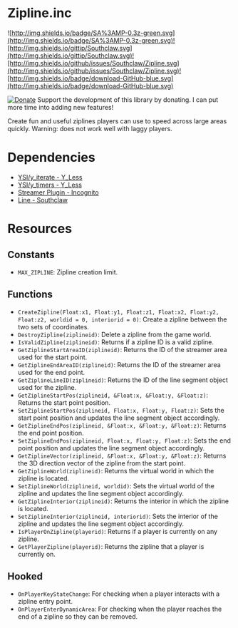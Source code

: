 # Zipline.inc

![http://img.shields.io/badge/SA%3AMP-0.3z-green.svg](http://img.shields.io/badge/SA%3AMP-0.3z-green.svg)![http://img.shields.io/gittip/Southclaw.svg](http://img.shields.io/gittip/Southclaw.svg)![http://img.shields.io/github/issues/Southclaw/Zipline.svg](http://img.shields.io/github/issues/Southclaw/Zipline.svg)![http://img.shields.io/badge/download-GitHub-blue.svg](http://img.shields.io/badge/download-GitHub-blue.svg)

[![Donate](https://www.paypalobjects.com/en_GB/i/btn/btn_donate_SM.gif)](https://www.paypal.com/cgi-bin/webscr?cmd=_s-xclick&hosted_button_id=M7WJU7YN8PKGQ) Support the development of this library by donating. I can put more time into adding new features!

Create fun and useful ziplines players can use to speed across large areas quickly. Warning: does not work well with laggy players.



# Dependencies

- [YSI/y_iterate - Y_Less](http://github.com/Y-Less/YSI)
- [YSI/y_timers - Y_Less](http://github.com/Y-Less/YSI)
- [Streamer Plugin - Incognito](http://github.com/samp-incognito/samp-streamer-plugin)
- [Line - Southclaw](http://github.com/Southclaw/Line)


# Resources


## Constants

- ```MAX_ZIPLINE```: Zipline creation limit.


## Functions

- ```CreateZipline(Float:x1, Float:y1, Float:z1, Float:x2, Float:y2, Float:z2, worldid = 0, interiorid = 0)```: Create a zipline between the two sets of coordinates.
- ```DestroyZipline(ziplineid)```: Delete a zipline from the game world.
- ```IsValidZipline(ziplineid)```: Returns if a zipline ID is a valid zipline.
- ```GetZiplineStartAreaID(ziplineid)```: Returns the ID of the streamer area used for the start point.
- ```GetZiplineEndAreaID(ziplineid)```: Returns the ID of the streamer area used for the end point.
- ```GetZiplineLineID(ziplineid)```: Returns the ID of the line segment object used for the zipline.
- ```GetZiplineStartPos(ziplineid, &Float:x, &Float:y, &Float:z)```: Returns the start point position.
- ```SetZiplineStartPos(ziplineid, Float:x, Float:y, Float:z)```: Sets the start point position and updates the line segment object accordingly.
- ```GetZiplineEndPos(ziplineid, &Float:x, &Float:y, &Float:z)```: Returns the end point position.
- ```SetZiplineEndPos(ziplineid, Float:x, Float:y, Float:z)```: Sets the end point position and updates the line segment object accordingly.
- ```GetZiplineVector(ziplineid, &Float:x, &Float:y, &Float:z)```: Returns the 3D direction vector of the zipline from the start point.
- ```GetZiplineWorld(ziplineid)```: Returns the virtual world in which the zipline is located.
- ```SetZiplineWorld(ziplineid, worldid)```: Sets the virtual world of the zipline and updates the line segment object accordingly.
- ```GetZiplineInterior(ziplineid)```: Returns the interior in which the zipline is located.
- ```SetZiplineInterior(ziplineid, interiorid)```: Sets the interior of the zipline and updates the line segment object accordingly.
- ```IsPlayerOnZipline(playerid)```: Returns if a player is currently on any zipline.
- ```GetPlayerZipline(playerid)```: Returns the zipline that a player is currently on.


## Hooked

- ```OnPlayerKeyStateChange```: For checking when a player interacts with a zipline entry point.
- ```OnPlayerEnterDynamicArea```: For checking when the player reaches the end of a zipline so they can be removed.
